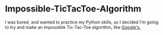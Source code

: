 # Impossible-TicTacToe-Algorithm

I was bored, and wanted to practice my Python skills, so I decided I'm going to try and make an impossible Tic-Tac-Toe algorithm, like [Google's.](https://www.google.com/search?q=tic+tac+toe)
